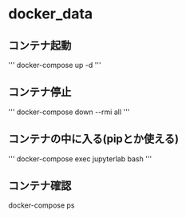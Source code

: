 # docker_data
## コンテナ起動
'''
docker-compose up -d
'''

## コンテナ停止
'''
docker-compose down --rmi all
'''

## コンテナの中に入る(pipとか使える)
'''
docker-compose exec jupyterlab bash
'''

## コンテナ確認
docker-compose ps
